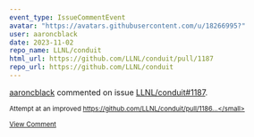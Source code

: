 ```yaml
---
event_type: IssueCommentEvent
avatar: "https://avatars.githubusercontent.com/u/18266995?"
user: aaroncblack
date: 2023-11-02
repo_name: LLNL/conduit
html_url: https://github.com/LLNL/conduit/pull/1187
repo_url: https://github.com/LLNL/conduit
---
```


<a href='https://github.com/aaroncblack' target='_blank'>aaroncblack</a> commented on issue <a href='https://github.com/LLNL/conduit/pull/1187' target='_blank'>LLNL/conduit#1187</a>.

<small>Attempt at an improved https://github.com/LLNL/conduit/pull/1186...</small>

<a href='https://github.com/LLNL/conduit/pull/1187' target='_blank'>View Comment</a>